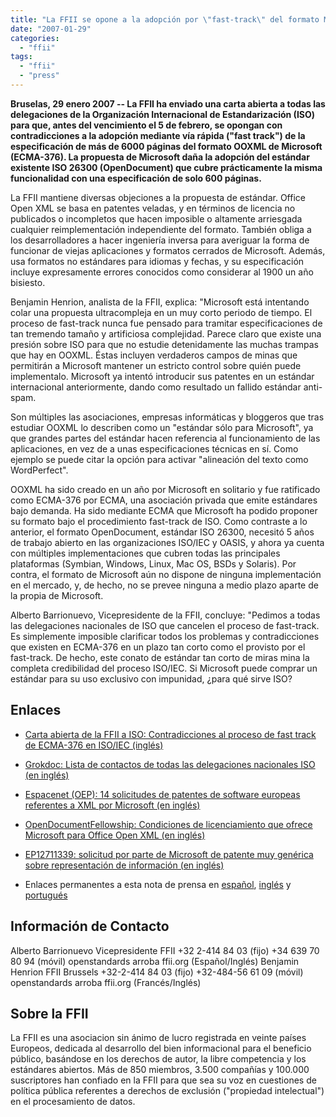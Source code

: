 ```yaml
---
title: "La FFII se opone a la adopción por \"fast-track\" del formato MS OOXML como estándar ISO"
date: "2007-01-29"
categories: 
  - "ffii"
tags: 
  - "ffii"
  - "press"
---
```


**Bruselas, 29 enero 2007 -- La FFII ha enviado una carta abierta a todas las delegaciones de la Organización Internacional de Estandarización (ISO) para que, antes del vencimiento el 5 de febrero, se opongan con contradicciones a la adopción mediante vía rápida ("fast track") de la especificación de más de 6000 páginas del formato OOXML de Microsoft (ECMA-376). La propuesta de Microsoft daña la adopción del estándar existente ISO 26300 (OpenDocument) que cubre prácticamente la misma funcionalidad con una especificación de solo 600 páginas.**

La FFII mantiene diversas objeciones a la propuesta de estándar. Office Open XML se basa en patentes veladas, y en términos de licencia no publicados o incompletos que hacen imposible o altamente arriesgada cualquier reimplementación independiente del formato. También obliga a los desarrolladores a hacer ingeniería inversa para averiguar la forma de funcionar de viejas aplicaciones y formatos cerrados de Microsoft. Además, usa formatos no estándares para idiomas y fechas, y su especificación incluye expresamente errores conocidos como considerar al 1900 un año bisiesto.

Benjamin Henrion, analista de la FFII, explica: "Microsoft está intentando colar una propuesta ultracompleja en un muy corto periodo de tiempo. El proceso de fast-track nunca fue pensado para tramitar especificaciones de tan tremendo tamaño y artificiosa complejidad. Parece claro que existe una presión sobre ISO para que no estudie detenidamente las muchas trampas que hay en OOXML. Éstas incluyen verdaderos campos de minas que permitirán a Microsoft mantener un estricto control sobre quién puede implementalo. Microsoft ya intentó introducir sus patentes en un estándar internacional anteriormente, dando como resultado un fallido estándar anti-spam.

Son múltiples las asociaciones, empresas informáticas y bloggeros que tras estudiar OOXML lo describen como un "estándar sólo para Microsoft", ya que grandes partes del estándar hacen referencia al funcionamiento de las aplicaciones, en vez de a unas especificaciones técnicas en sí. Como ejemplo se puede citar la opción para activar "alineación del texto como WordPerfect".

OOXML ha sido creado en un año por Microsoft en solitario y fue ratificado como ECMA-376 por ECMA, una asociación privada que emite estándares bajo demanda. Ha sido mediante ECMA que Microsoft ha podido proponer su formato bajo el procedimiento fast-track de ISO. Como contraste a lo anterior, el formato OpenDocument, estándar ISO 26300, necesitó 5 años de trabajo abierto en las organizaciones ISO/IEC y OASIS, y ahora ya cuenta con múltiples implementaciones que cubren todas las principales plataformas (Symbian, Windows, Linux, Mac OS, BSDs y Solaris). Por contra, el formato de Microsoft aún no dispone de ninguna implementación en el mercado, y, de hecho, no se prevee ninguna a medio plazo aparte de la propia de Microsoft.

Alberto Barrionuevo, Vicepresidente de la FFII, concluye: "Pedimos a todas las delegaciones nacionales de ISO que cancelen el proceso de fast-track. Es simplemente imposible clarificar todos los problemas y contradicciones que existen en ECMA-376 en un plazo tan corto como el provisto por el fast-track. De hecho, este conato de estándar tan corto de miras mina la completa credibilidad del proceso ISO/IEC. Si Microsoft puede comprar un estándar para su uso exclusivo con impunidad, ¿para qué sirve ISO?

## Enlaces

- [Carta abierta de la FFII a ISO: Contradicciones al proceso de fast track de ECMA-376 en ISO/IEC (inglés)](http://press.ffii.org/Press_releases/FFII_opposes_Fasttrack_adoption_of_Microsoft_OOXML_format_as_ISO_standard?action=AttachFile&do=get&target=fax-PR-MSOOXML-070124.pdf)
    
- [Grokdoc: Lista de contactos de todas las delegaciones nacionales ISO (en inglés)](http://www.grokdoc.net/index.php/EOOXML_Contacts)
    
- [Espacenet (OEP): 14 solicitudes de patentes de software europeas referentes a XML por Microsoft (en inglés)](http://v3.espacenet.com/results?sf=a&FIRST=1&CY=gb&LG=en&DB=EPODOC&TI=xml&AB=&PN=&AP=EP&PR=&PD=&PA=microsoft&IN=&EC=&IC=)
    
- [OpenDocumentFellowship: Condiciones de licenciamiento que ofrece Microsoft para Office Open XML (en inglés)](http://opendocumentfellowship.org/files/JTC001-N-8455-3.pdf)
    
- [EP12711339: solicitud por parte de Microsoft de patente muy genérica sobre representación de información (en inglés)](http://v3.espacenet.com/textdoc?DB=EPODOC&IDX=EP1271339)
    
- Enlaces permanentes a esta nota de prensa en [español](http://press.ffii.org/Press_releases/FFII_opposes_Fasttrack_adoption_of_Microsoft_OOXML_format_as_ISO_standard_-ES-), [inglés](http://press.ffii.org/Press_releases/FFII_opposes_Fasttrack_adoption_of_Microsoft_OOXML_format_as_ISO_standard) y [portugués](http://press.ffii.org/Press_releases/FFII_opposes_Fasttrack_adoption_of_Microsoft_OOXML_format_as_ISO_standard_-PT-)
    

## Información de Contacto

Alberto Barrionuevo Vicepresidente FFII +32 2-414 84 03 (fijo) +34 639 70 80 94 (móvil) openstandards arroba ffii.org (Español/Inglés) Benjamin Henrion FFII Brussels +32-2-414 84 03 (fijo) +32-484-56 61 09 (móvil) openstandards arroba ffii.org (Francés/Inglés)

## Sobre la FFII

La FFII es una asociacion sin ánimo de lucro registrada en veinte países Europeos, dedicada al desarrollo del bien informacional para el beneficio público, basándose en los derechos de autor, la libre competencia y los estándares abiertos. Más de 850 miembros, 3.500 compañías y 100.000 suscriptores han confiado en la FFII para que sea su voz en cuestiones de política pública referentes a derechos de exclusión ("propiedad intelectual") en el procesamiento de datos.
